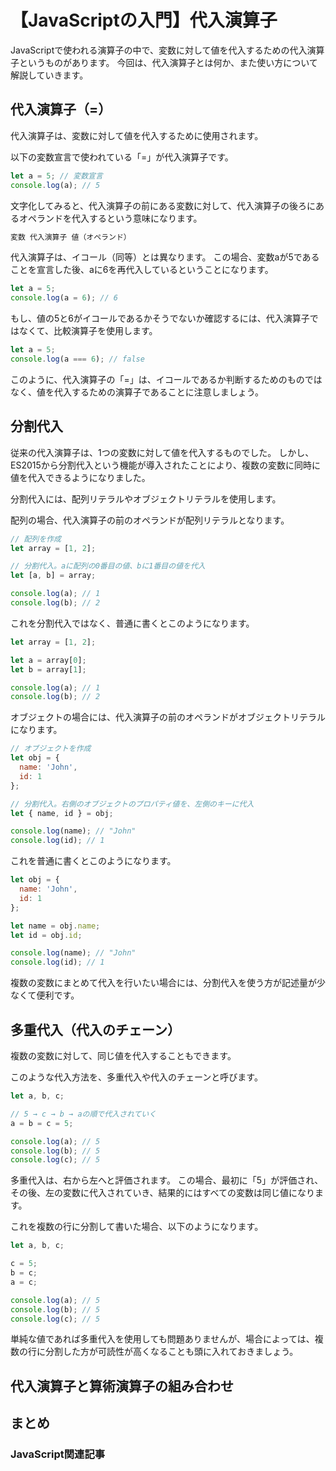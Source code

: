 # 【JavaScriptの入門】代入演算子

JavaScriptで使われる演算子の中で、変数に対して値を代入するための代入演算子というものがあります。
今回は、代入演算子とは何か、また使い方について解説していきます。

## 代入演算子（=）
代入演算子は、変数に対して値を代入するために使用されます。

以下の変数宣言で使われている「=」が代入演算子です。
```javascript
let a = 5; // 変数宣言
console.log(a); // 5
```

文字化してみると、代入演算子の前にある変数に対して、代入演算子の後ろにあるオペランドを代入するという意味になります。
```javascript
変数 代入演算子 値（オペランド）
```

代入演算子は、イコール（同等）とは異なります。
この場合、変数aが5であることを宣言した後、aに6を再代入しているということになります。
```javascript
let a = 5;
console.log(a = 6); // 6
```

もし、値の5と6がイコールであるかそうでないか確認するには、代入演算子ではなくて、比較演算子を使用します。
```javascript
let a = 5;
console.log(a === 6); // false
```

このように、代入演算子の「=」は、イコールであるか判断するためのものではなく、値を代入するための演算子であることに注意しましょう。

## 分割代入
従来の代入演算子は、1つの変数に対して値を代入するものでした。
しかし、ES2015から分割代入という機能が導入されたことにより、複数の変数に同時に値を代入できるようになりました。

分割代入には、配列リテラルやオブジェクトリテラルを使用します。

配列の場合、代入演算子の前のオペランドが配列リテラルとなります。
```javascript
// 配列を作成
let array = [1, 2];

// 分割代入。aに配列の0番目の値、bに1番目の値を代入
let [a, b] = array;

console.log(a); // 1
console.log(b); // 2
```
これを分割代入ではなく、普通に書くとこのようになります。
```javascript
let array = [1, 2];

let a = array[0];
let b = array[1];

console.log(a); // 1
console.log(b); // 2
```

オブジェクトの場合には、代入演算子の前のオペランドがオブジェクトリテラルになります。
```javascript
// オブジェクトを作成
let obj = {
  name: 'John',
  id: 1 
};

// 分割代入。右側のオブジェクトのプロパティ値を、左側のキーに代入
let { name, id } = obj;

console.log(name); // "John"
console.log(id); // 1
```
これを普通に書くとこのようになります。
```javascript
let obj = {
  name: 'John',
  id: 1
};

let name = obj.name;
let id = obj.id;

console.log(name); // "John"
console.log(id); // 1
```

複数の変数にまとめて代入を行いたい場合には、分割代入を使う方が記述量が少なくて便利です。

## 多重代入（代入のチェーン）
複数の変数に対して、同じ値を代入することもできます。

このような代入方法を、多重代入や代入のチェーンと呼びます。
```javascript
let a, b, c;

// 5 → c → b → aの順で代入されていく
a = b = c = 5;

console.log(a); // 5
console.log(b); // 5
console.log(c); // 5
```
多重代入は、右から左へと評価されます。
この場合、最初に「5」が評価され、その後、左の変数に代入されていき、結果的にはすべての変数は同じ値になります。

これを複数の行に分割して書いた場合、以下のようになります。
```javascript
let a, b, c;

c = 5;
b = c;
a = c;

console.log(a); // 5
console.log(b); // 5
console.log(c); // 5
```
単純な値であれば多重代入を使用しても問題ありませんが、場合によっては、複数の行に分割した方が可読性が高くなることも頭に入れておきましょう。

## 代入演算子と算術演算子の組み合わせ


## まとめ

### JavaScript関連記事